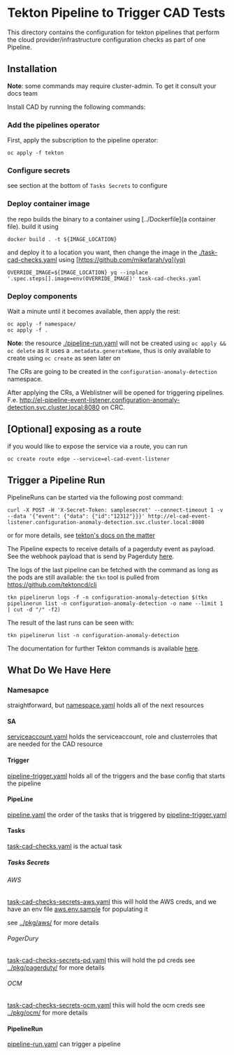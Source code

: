 # Tekton Pipeline to Trigger CAD Tests

This directory contains the configuration for tekton pipelines that perform the cloud provider/infrastructure configuration checks as part of one Pipeline.

## Installation

**Note**: some commands may require cluster-admin. To get it consult your docs team

Install CAD by running the following commands:

### Add the pipelines operator
First, apply the subscription to the pipeline operator:

```console
oc apply -f tekton
```

### Configure secrets
see section at the bottom of `Tasks Secrets` to configure

### Deploy container image
the repo builds the binary to a container using [../Dockerfile](a container file). build it using

```console
docker build . -t ${IMAGE_LOCATION}
```
and deploy it to a location you want, then change the image in the [./task-cad-checks.yaml](./task-cad-checks.yaml) using [https://github.com/mikefarah/yq](yq)
```console
OVERRIDE_IMAGE=${IMAGE_LOCATION} yq --inplace '.spec.steps[].image=env(OVERRIDE_IMAGE)' task-cad-checks.yaml
```

### Deploy components
Wait a minute until it becomes available, then apply the rest:

```console
oc apply -f namespace/
oc apply -f .
```
**Note**: the resource [./pipeline-run.yaml](./pipeline-run.yaml) will not be created using `oc apply && oc delete` as it uses a `.metadata.generateName`, thus is only available to create using `oc create` as seen later on

The CRs are going to be created in the `configuration-anomaly-detection` namespace.

After applying the CRs, a Weblistner will be opened for triggering pipelines. F.e. http://el-pipeline-event-listener.configuration-anomaly-detection.svc.cluster.local:8080 on CRC.

## [Optional] exposing as a route

if you would like to expose the service via a route, you can run
```
oc create route edge --service=el-cad-event-listener
```

## Trigger a Pipeline Run

PipelineRuns can be started via the following post command:

```console
curl -X POST -H 'X-Secret-Token: samplesecret' --connect-timeout 1 -v --data '{"event": {"data": {"id":"12312"}}}' http://el-cad-event-listener.configuration-anomaly-detection.svc.cluster.local:8080
```

or for more details, see [tekton's docs on the matter](https://github.com/tektoncd/triggers/tree/main/examples#invoking-the-triggers-locally)

The Pipeline expects to receive details of a pagerduty event as payload. See the webhook payload that is send by Pagerduty [here](https://developer.pagerduty.com/docs/ZG9jOjExMDI5NTkw-v3-overview#webhook-payload).


The logs of the last pipeline can be fetched with the command as long as the pods are still available:
the `tkn` tool is pulled from https://github.com/tektoncd/cli

```console
tkn pipelinerun logs -f -n configuration-anomaly-detection $(tkn pipelinerun list -n configuration-anomaly-detection -o name --limit 1 | cut -d "/" -f2)
```

The result of the last runs can be seen with:

```console
tkn pipelinerun list -n configuration-anomaly-detection 
```

The documentation for further Tekton commands is available [here](https://docs.openshift.com/container-platform/4.4/cli_reference/tkn_cli/op-tkn-reference.html).

## What Do We Have Here
### Namesapce
straightforward, but [namespace.yaml](./namespace.yaml) holds all of the next resources
#### SA
[serviceaccount.yaml](./serviceaccount.yaml) holds the serviceaccount, role and clusterroles that are needed for the CAD resource
#### Trigger
[pipeline-trigger.yaml](./pipeline-trigger.yaml) holds all of the triggers and the base config that starts the pipeline
#### PipeLine
[pipeline.yaml](./pipeline.yaml) the order of the tasks that is triggered by [pipeline-trigger.yaml](./pipeline-trigger.yaml)
#### Tasks
[task-cad-checks.yaml](./task-cad-checks.yaml) is the actual task
##### Tasks Secrets
###### AWS
[task-cad-checks-secrets-aws.yaml](./task-cad-checks-secrets-aws.yaml) this will hold the AWS creds, and we have an env file [aws.env.sample](./aws.env.sample) for populating it

see [../pkg/aws/](../pkg/aws/) for more details

###### PagerDury
[task-cad-checks-secrets-pd.yaml](./task-cad-checks-secrets-pd.yaml) thiis will hold the pd creds
see [../pkg/pagerduty/](../pkg//pagerduty/) for more details

###### OCM
[task-cad-checks-secrets-ocm.yaml](./task-cad-checks-secrets-ocm.yaml) thiis will hold the ocm creds
see [../pkg/ocm/](../pkg/ocm/) for more details

#### PipelineRun
[pipeline-run.yaml](./pipeline-run.yaml) can trigger a pipeline

